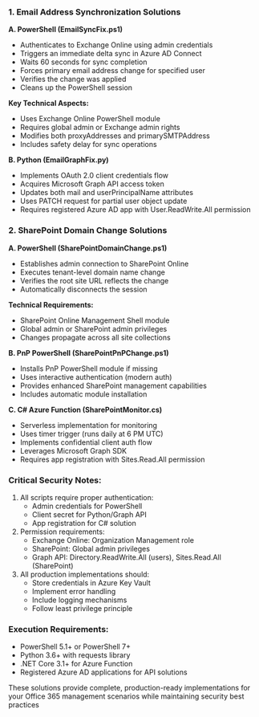 ### 1. Email Address Synchronization Solutions

**A. PowerShell (EmailSyncFix.ps1)**

* Authenticates to Exchange Online using admin credentials
* Triggers an immediate delta sync in Azure AD Connect
* Waits 60 seconds for sync completion
* Forces primary email address change for specified user
* Verifies the change was applied
* Cleans up the PowerShell session

**Key Technical Aspects:**

* Uses Exchange Online PowerShell module
* Requires global admin or Exchange admin rights
* Modifies both proxyAddresses and primarySMTPAddress
* Includes safety delay for sync operations

**B. Python (EmailGraphFix.py)**

* Implements OAuth 2.0 client credentials flow
* Acquires Microsoft Graph API access token
* Updates both mail and userPrincipalName attributes
* Uses PATCH request for partial user object update
* Requires registered Azure AD app with User.ReadWrite.All permission

### 2. SharePoint Domain Change Solutions

**A. PowerShell (SharePointDomainChange.ps1)**

* Establishes admin connection to SharePoint Online
* Executes tenant-level domain name change
* Verifies the root site URL reflects the change
* Automatically disconnects the session

**Technical Requirements:**

* SharePoint Online Management Shell module
* Global admin or SharePoint admin privileges
* Changes propagate across all site collections

**B. PnP PowerShell (SharePointPnPChange.ps1)**

* Installs PnP PowerShell module if missing
* Uses interactive authentication (modern auth)
* Provides enhanced SharePoint management capabilities
* Includes automatic module installation

**C. C# Azure Function (SharePointMonitor.cs)**

* Serverless implementation for monitoring
* Uses timer trigger (runs daily at 6 PM UTC)
* Implements confidential client auth flow
* Leverages Microsoft Graph SDK
* Requires app registration with Sites.Read.All permission

### Critical Security Notes:

1. All scripts require proper authentication:
   * Admin credentials for PowerShell
   * Client secret for Python/Graph API
   * App registration for C# solution
2. Permission requirements:
   * Exchange Online: Organization Management role
   * SharePoint: Global admin privileges
   * Graph API: Directory.ReadWrite.All (users), Sites.Read.All (SharePoint)
3. All production implementations should:
   * Store credentials in Azure Key Vault
   * Implement error handling
   * Include logging mechanisms
   * Follow least privilege principle

### Execution Requirements:

* PowerShell 5.1+ or PowerShell 7+
* Python 3.6+ with requests library
* .NET Core 3.1+ for Azure Function
* Registered Azure AD applications for API solutions

These solutions provide complete, production-ready implementations for your Office 365 management scenarios while maintaining security best practices
